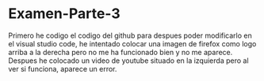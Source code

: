 # Examen-Parte-3
Primero he codigo el codigo del github para despues poder modificarlo en el visual studio code, he intentado colocar una imagen de firefox como logo arriba a la derecha pero no me ha funcionado bien y no me aparece. Despues he colocado un video de youtube situado en la izquierda pero al ver si funciona, aparece un error.
